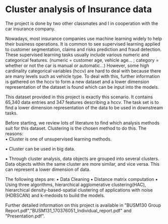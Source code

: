 # Cluster analysis of Insurance data

The project is done by two other classmates and I in cooperation with the car insurance company.

Nowadays, most insurance companies use machine learning widely to help their business operations. It is common to see supervised learning applied to customer segmentation, claims and risks prediction and fraud detection. These supervised learning tasks usually include various numeric and categorical features. (numeric = customer age, vehicle age... ; category = whether or not the car is manual or automatic...) However, some high cardinality categorical variables (hccv) are hard to deal with because there are many levels such as vehicle type. To deal with this, further information is gathered on the hccv to form a new dataset and a lower dimension representation of the dataset is found which can be input into the models.

This dataset provided in this project is exactly this scenario. It contains 65,340 data entries and 347 features describing a hccv. The task set is to find a lower dimension representation of the data to be used in downstream tasks.

Before starting, we review lots of literature to find which analysis methods suit for this dataset. Clustering is the chosen method to do this. The reasons:  
▪️ Cluster is one of unsupervised learning methods. 

▪️ Cluster can be used in big data. 

▪️ Through cluster analysis, data objects are grouped into several clusters. Data objects within the same cluster are more similar, and vice versa. This can represent a lower dimension of data.


The following steps are: 
▪️ Data Cleaning
▪️ Distance matrix computation
▪️ Using three algorithms, hierarchical agglomerative clustering(HAC), hierarchical density-based-spatial clustering of applications with noise (HDBSCAN) and k-medoids to build the models. 


Further detailed information on this project is available in "BUSM130 Group Report.pdf","BUSM131_170376051_Individual_report.pdf" and "Presentation.pdf".
